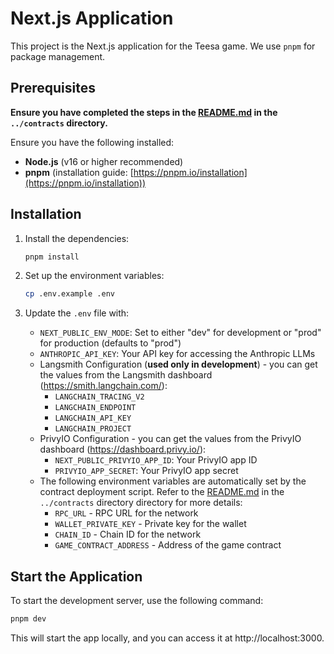 # Next.js Application

This project is the Next.js application for the Teesa game. We use `pnpm` for package management.

## Prerequisites

**Ensure you have completed the steps in the [README.md](../contracts/README.md) in the `../contracts` directory.**

Ensure you have the following installed:
- **Node.js** (v16 or higher recommended)
- **pnpm** (installation guide: [https://pnpm.io/installation](https://pnpm.io/installation))

## Installation

1. Install the dependencies:
   ```bash
   pnpm install
   ```

2. Set up the environment variables:
   ```bash
   cp .env.example .env
   ```

3. Update the `.env` file with:
   - `NEXT_PUBLIC_ENV_MODE`: Set to either "dev" for development or "prod" for production (defaults to "prod")
   - `ANTHROPIC_API_KEY`: Your API key for accessing the Anthropic LLMs
   - Langsmith Configuration (**used only in development**) - you can get the values from the Langsmith dashboard (https://smith.langchain.com/):
     - `LANGCHAIN_TRACING_V2`
     - `LANGCHAIN_ENDPOINT`
     - `LANGCHAIN_API_KEY`
     - `LANGCHAIN_PROJECT`
   - PrivyIO Configuration - you can get the values from the PrivyIO dashboard (https://dashboard.privy.io/):
     - `NEXT_PUBLIC_PRIVYIO_APP_ID`: Your PrivyIO app ID
     - `PRIVYIO_APP_SECRET`: Your PrivyIO app secret
   - The following environment variables are automatically set by the contract deployment script. Refer to the [README.md](../contracts/README.md) in the `../contracts` directory directory for more details:
      - `RPC_URL` - RPC URL for the network
      - `WALLET_PRIVATE_KEY` - Private key for the wallet
      - `CHAIN_ID` - Chain ID for the network
      - `GAME_CONTRACT_ADDRESS` - Address of the game contract

## Start the Application

To start the development server, use the following command:
```bash
pnpm dev
```
This will start the app locally, and you can access it at http://localhost:3000.
